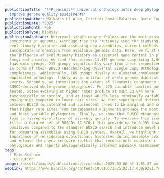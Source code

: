 ```yaml
---
publicationTitle: "**Preprint:** Universal orthologs infer deep phylogenies and
  improve genome quality assessments"
publicationAuthor: MD Nafis Ul Alam, Cristian Román-Palacios, Dario Copetti, and Rod A. Wing
publicationDate: "2025"
publicationMonth: Feb
publicationType: bioRxiv
publicationAbstract: Universal single-copy orthologs are the most conserved
  components of genomes. Although they are routinely used for studying
  evolutionary histories and assessing new assemblies, current methods do not
  incorporate information from available genomic data. Here, we first determine
  the influence of evolutionary history on universal gene content in plants,
  fungi and animals. We find that across 11,098 genomes comprising 2,606
  taxonomic groups, 215 groups significantly vary from their respective lineages
  in terms of their BUSCO (Benchmarking Universal Single Copy Orthologs)
  completeness. Additionally, 169 groups display an elevated complement of
  duplicated orthologs, likely as an artifact of whole genome duplication
  events. Secondly, we investigate the extent of taxonomic congruence in
  BUSCO-derived whole-genome phylogenies. For 275 suitable families out of 543
  tested, sites evolving at higher rates produce at most 23.84% more
  taxonomically concordant, and at least 46.15% less terminally variable
  phylogenies compared to lower-rate sites. We find topological differences
  between BUSCO concatenated and coalescent trees to be marginal and conclude
  that higher rate sites from concatenated alignments produce the most congruent
  and least variable phylogenies. Finally, we show that BUSCO misannotations can
  lead to misrepresentations of assembly quality. To overcome this issue, we
  filter a Curated set of BUSCOs (CUSCOs) that provide up to 6.99% fewer false
  positives compared to the standard BUSCO search and introduce novel methods
  for comparing assemblies using BUSCO synteny. Overall, we highlight the
  importance of considering evolutionary histories during assembly evaluations
  and release the phyca software toolkit that reconstructs consistent
  phylogenies and reports phylogenetically informed assembly assessments.
tags:
  - Data Science
  - Evolution
image: /assets/images/publications/screenshot-2025-03-06-at-3.58.37 pm.png
webLink: https://www.biorxiv.org/content/10.1101/2025.02.17.638702v1.full
---
```

